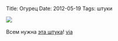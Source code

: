 Title: Огурец
Date: 2012-05-19
Tags: штуки

<div class="text"><img src="http://dl.dropbox.com/u/140528/site/bottle.jpg" /><br /><br />
Всем нужна <a href="http://www.urbanoutfitters.com/urban/catalog/productdetail.jsp?id=25126269">эта штука</a>! <a href="http://www.swiss-miss.com/">via</a></div>